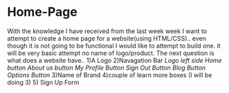 # Home-Page
With the knowledge I have received from the last week week I want to attempt to create a home page for a website(using HTML/CSS).. even though it is not going to be functional I would like to attempt to build one. it will be very basic attempt no name of logo/product.
The next question is what does a website have..
1)A Logo
2)Navagation Bar
  *Logo left side*
  *Home button*
  *About us button*
  *My Profile Button*
  *Sign Out Button*
  *Blog Button*
  *Options Button*
3)Name of Brand
4)couple of learn more boxes (I will be doing 3)
5) Sign Up Form
